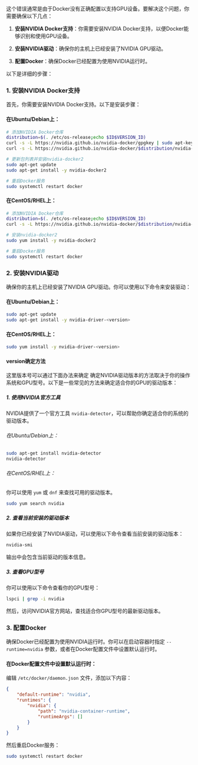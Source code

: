 这个错误通常是由于Docker没有正确配置以支持GPU设备。要解决这个问题，你需要确保以下几点：

1. **安装NVIDIA Docker支持**：你需要安装NVIDIA Docker支持，以便Docker能够识别和使用GPU设备。

2. **安装NVIDIA驱动**：确保你的主机上已经安装了NVIDIA GPU驱动。

3. **配置Docker**：确保Docker已经配置为使用NVIDIA运行时。

以下是详细的步骤：

### 1. 安装NVIDIA Docker支持

首先，你需要安装NVIDIA Docker支持。以下是安装步骤：

#### 在Ubuntu/Debian上：

```bash
# 添加NVIDIA Docker仓库
distribution=$(. /etc/os-release;echo $ID$VERSION_ID)
curl -s -L https://nvidia.github.io/nvidia-docker/gpgkey | sudo apt-key add -
curl -s -L https://nvidia.github.io/nvidia-docker/$distribution/nvidia-docker.list | sudo tee /etc/apt/sources.list.d/nvidia-docker.list

# 更新包列表并安装nvidia-docker2
sudo apt-get update
sudo apt-get install -y nvidia-docker2

# 重启Docker服务
sudo systemctl restart docker
```

#### 在CentOS/RHEL上：

```bash
# 添加NVIDIA Docker仓库
distribution=$(. /etc/os-release;echo $ID$VERSION_ID)
curl -s -L https://nvidia.github.io/nvidia-docker/$distribution/nvidia-docker.repo | sudo tee /etc/yum.repos.d/nvidia-docker.repo

# 安装nvidia-docker2
sudo yum install -y nvidia-docker2

# 重启Docker服务
sudo systemctl restart docker
```

### 2. 安装NVIDIA驱动

确保你的主机上已经安装了NVIDIA GPU驱动。你可以使用以下命令来安装驱动：

#### 在Ubuntu/Debian上：

```bash
sudo apt-get update
sudo apt-get install -y nvidia-driver-<version>
```

#### 在CentOS/RHEL上：

```bash
sudo yum install -y nvidia-driver-<version>
```

#### version确定方法
这里版本号可以通过下面办法来确定
确定NVIDIA驱动版本的方法取决于你的操作系统和GPU型号。以下是一些常见的方法来确定适合你的GPU的驱动版本：

##### 1. 使用NVIDIA官方工具

NVIDIA提供了一个官方工具 `nvidia-detector`，可以帮助你确定适合你的系统的驱动版本。

###### 在Ubuntu/Debian上：

```bash
sudo apt-get install nvidia-detector
nvidia-detector
```

###### 在CentOS/RHEL上：

你可以使用 `yum` 或 `dnf` 来查找可用的驱动版本。

```bash
sudo yum search nvidia
```

##### 2. 查看当前安装的驱动版本

如果你已经安装了NVIDIA驱动，可以使用以下命令查看当前安装的驱动版本：

```bash
nvidia-smi
```

输出中会包含当前驱动的版本信息。

##### 3. 查看GPU型号

你可以使用以下命令查看你的GPU型号：

```bash
lspci | grep -i nvidia
```

然后，访问NVIDIA官方网站，查找适合你GPU型号的最新驱动版本。


### 3. 配置Docker

确保Docker已经配置为使用NVIDIA运行时。你可以在启动容器时指定 `--runtime=nvidia` 参数，或者在Docker配置文件中设置默认运行时。

#### 在Docker配置文件中设置默认运行时：

编辑 `/etc/docker/daemon.json` 文件，添加以下内容：

```json
{
    "default-runtime": "nvidia",
    "runtimes": {
        "nvidia": {
            "path": "nvidia-container-runtime",
            "runtimeArgs": []
        }
    }
}
```

然后重启Docker服务：

```bash
sudo systemctl restart docker
```
